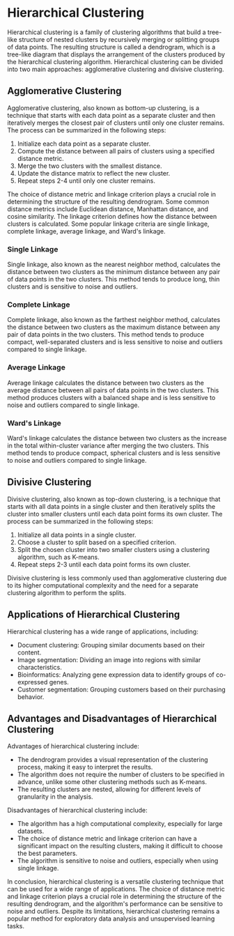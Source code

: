 # Hierarchical Clustering

Hierarchical clustering is a family of clustering algorithms that build a tree-like structure of nested clusters by recursively merging or splitting groups of data points. The resulting structure is called a dendrogram, which is a tree-like diagram that displays the arrangement of the clusters produced by the hierarchical clustering algorithm. Hierarchical clustering can be divided into two main approaches: agglomerative clustering and divisive clustering.

## Agglomerative Clustering

Agglomerative clustering, also known as bottom-up clustering, is a technique that starts with each data point as a separate cluster and then iteratively merges the closest pair of clusters until only one cluster remains. The process can be summarized in the following steps:

1. Initialize each data point as a separate cluster.
2. Compute the distance between all pairs of clusters using a specified distance metric.
3. Merge the two clusters with the smallest distance.
4. Update the distance matrix to reflect the new cluster.
5. Repeat steps 2-4 until only one cluster remains.

The choice of distance metric and linkage criterion plays a crucial role in determining the structure of the resulting dendrogram. Some common distance metrics include Euclidean distance, Manhattan distance, and cosine similarity. The linkage criterion defines how the distance between clusters is calculated. Some popular linkage criteria are single linkage, complete linkage, average linkage, and Ward's linkage.

### Single Linkage

Single linkage, also known as the nearest neighbor method, calculates the distance between two clusters as the minimum distance between any pair of data points in the two clusters. This method tends to produce long, thin clusters and is sensitive to noise and outliers.

### Complete Linkage

Complete linkage, also known as the farthest neighbor method, calculates the distance between two clusters as the maximum distance between any pair of data points in the two clusters. This method tends to produce compact, well-separated clusters and is less sensitive to noise and outliers compared to single linkage.

### Average Linkage

Average linkage calculates the distance between two clusters as the average distance between all pairs of data points in the two clusters. This method produces clusters with a balanced shape and is less sensitive to noise and outliers compared to single linkage.

### Ward's Linkage

Ward's linkage calculates the distance between two clusters as the increase in the total within-cluster variance after merging the two clusters. This method tends to produce compact, spherical clusters and is less sensitive to noise and outliers compared to single linkage.

## Divisive Clustering

Divisive clustering, also known as top-down clustering, is a technique that starts with all data points in a single cluster and then iteratively splits the cluster into smaller clusters until each data point forms its own cluster. The process can be summarized in the following steps:

1. Initialize all data points in a single cluster.
2. Choose a cluster to split based on a specified criterion.
3. Split the chosen cluster into two smaller clusters using a clustering algorithm, such as K-means.
4. Repeat steps 2-3 until each data point forms its own cluster.

Divisive clustering is less commonly used than agglomerative clustering due to its higher computational complexity and the need for a separate clustering algorithm to perform the splits.

## Applications of Hierarchical Clustering

Hierarchical clustering has a wide range of applications, including:

- Document clustering: Grouping similar documents based on their content.
- Image segmentation: Dividing an image into regions with similar characteristics.
- Bioinformatics: Analyzing gene expression data to identify groups of co-expressed genes.
- Customer segmentation: Grouping customers based on their purchasing behavior.

## Advantages and Disadvantages of Hierarchical Clustering

Advantages of hierarchical clustering include:

- The dendrogram provides a visual representation of the clustering process, making it easy to interpret the results.
- The algorithm does not require the number of clusters to be specified in advance, unlike some other clustering methods such as K-means.
- The resulting clusters are nested, allowing for different levels of granularity in the analysis.

Disadvantages of hierarchical clustering include:

- The algorithm has a high computational complexity, especially for large datasets.
- The choice of distance metric and linkage criterion can have a significant impact on the resulting clusters, making it difficult to choose the best parameters.
- The algorithm is sensitive to noise and outliers, especially when using single linkage.

In conclusion, hierarchical clustering is a versatile clustering technique that can be used for a wide range of applications. The choice of distance metric and linkage criterion plays a crucial role in determining the structure of the resulting dendrogram, and the algorithm's performance can be sensitive to noise and outliers. Despite its limitations, hierarchical clustering remains a popular method for exploratory data analysis and unsupervised learning tasks.
